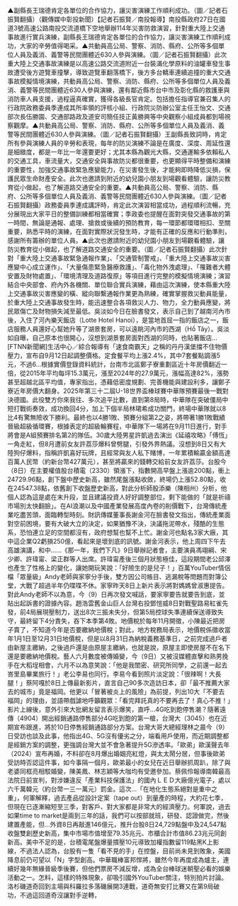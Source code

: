 ▲副縣長王瑞德肯定各單位的合作協力，讓災害演練工作順利成功。（圖／記者石振賢翻攝）（觀傳媒中彰投新聞）【記者石振賢／南投報導】南投縣政府27日在國道3號高速公路南投交流道橋下空地舉辦114年災害防救演習，針對重大陸上交通事故進行實兵演練，副縣長王瑞德肯定各單位的合作協力，讓災害演練工作順利成功，大家的辛勞值得喝采。▲共動員高公局、警察、消防、縣府、公所等多個單位人員及義消、義警等民間團體近630人參與演練。（圖／記者石振賢翻攝）此次重大陸上交通事故演練是以高速公路交流道附近一台裝滿化學原料的油罐車發生事故遭受後方遊覽車撞擊，導致遊覽車翻落橋下，後方多台轎車連續追撞的重大交通事故模擬情境演練，共動員高公局、警察、消防、縣府、公所等多個單位人員及義消、義警等民間團體近630人參與演練，還有鄰近縣市台中市及彰化縣的救護車與消防車人員支援，過程逼真確實，獲得各級長官肯定。包括擔任指導官兼召集人的行政院政務委員季連成其所率領的評核小組、行政院災防辦公室主任王怡文、交通部次長伍勝園、交通部路政及道安司簡任技正黃勝興等中央觀察小組成員都到場視察觀摩。▲共動員高公局、警察、消防、縣府、公所等多個單位人員及義消、義警等民間團體近630人參與演練。（圖／記者石振賢翻攝）王副縣長致詞時，肯定所有參與演練人員的辛勞和表現，每年的防災演練不論是在廣度、深度、周延性還是細緻度，都是一年比一年還要更好；尤其本縣為觀光大縣，交通運輸多依賴私人的交通工具，車流量大，交通安全與事故防災都很重要，也更顯得平時整備和演練的重要性，加強交通事故緊急應變能力，在災害發生後，才能夠即時降低災損，保護民眾生命財產安全。此次也邀請到附近的幼兒園小朋友到場觀看體驗，讓防災教育從小做起，也了解道路交通安全的重要。▲共動員高公局、警察、消防、縣府、公所等多個單位人員及義消、義警等民間團體近630人參與演練。（圖／記者石振賢翻攝）政務委員季連成講評時，肯定此次演習相當成功，過程順利流暢，充分展現出大家平日的整備訓練都相當確實；季政委也提醒在面對突發交通事故的第一時間，無論是通報、處理、搶救或後續的預防教育，每一環節都環環相扣、至關重要，熟悉平時的演練，在面對實際狀況發生時，才能有正確的反應和行動準則，感謝所有籌辦的單位人員。▲此次也邀請附近的幼兒園小朋友到場觀看體驗，讓防災教育從小做起，也了解道路交通安全的重要。（圖／記者石振賢翻攝）此次針對「重大陸上交通事故緊急通報作業」、「交通管制警戒」、「重大陸上交通事故災害應變中心成立運作」、「大量傷患緊急醫療救護」、「毒化物外洩處理」、「罹難者大體安置及財物處置」、「環境清理及道路復原」等項目進行完整的模擬情境演練；演習結合中央部會、府內外各機關、單位聯合實兵演練，藉由這次演練，使本縣重大陸上交通事故災害應變的橫、縱向聯繫通報作業更為熟練，確實掌握救災動員能量，於重大陸上交通事故發生時，能迅速整合各項救災人力、物力，全力動員應變，將民眾傷亡及財物損失減至最低。吳淡如今日在臉書發文，表示自己到了越南河內市後，入住了河內樂天飯店（Lotte Hotel Hanoi），是當地首屈一指的飯店之一，飯店服務人員還好心幫她升等了湖景套房，可以遠眺河內市的西湖（Hồ Tây）。吳淡如自曝，自己原本也很開心，沒想到湖景套房面對西湖的同時，也貼著飯店...[FTNN新聞網]生活中心／綜合報導有「速食南霸天」之稱的丹丹漢堡擋不住物價壓力，宣布自9月12日起調整價格。定食餐平均上漲2.4%，其中7套餐點調漲5元，不過6...根據實價登錄資料統計，台南市北區鄭子寮重劃區近十年房價翻近一倍，從2015年平均每坪15.3萬元，漲至2024年的27.9萬元，漲幅高達82%，漲勢甚至超越北區平均值，專家指出，憑藉低密度規劃、完善機能與建設利多，讓鄭子寮近年房價大翻身。2025年第三十二屆U-18世界盃棒球賽中華隊預賽最後一戰對決德國。此役雙方你來我往、多次追平比數，直到第8局時，中華隊在突破僵局中短打戰術奏效，成功換回4分，加上下個半局林珺希成功關門，終場中華隊就以8比4有驚無險收下勝利。最終也以4勝1敗、預賽分組第2之姿，將帶著1勝1敗戰績晉級超級循環賽，根據表定的超級輪賽程，中華隊下一場將在9月11日進行，對手將會是A組預賽排名第2的隊伍。30歲大陸男星許凱過去演出《延禧攻略》「傅恆」一角走紅，但8月遭前女友許荔莎爆料曾劈腿，引發外界熱議。沒想到8日又有大陸狗仔爆料，指稱許凱喜好玩牌，且經常與友人私下賭博，一年累積輸贏金額高達百萬人民幣（約新台幣427萬元），甚至將贏來的錢轉交給前女友許荔莎。台股今（8日）在主要權值股台積電（2330）領漲下，指數開高早盤上漲逾200點，衝上24729.96點，創下盤中歷史新高，雖然尾盤漲點收斂，終場仍上漲52.80點，收在24547.38點，依舊創下收盤歷史新高，對此分析師股添樂（陳相州）分析，他個人認為這是處在末升段，並且建議投資人好好調整部位，剩下能做的「就是祈禱市場別太快翻臉」。在AI浪潮以及中國產業發展高度內卷的削價戰下，台灣傳統產業吃盡苦頭，面臨轉型時刻。財訊傳媒董事長謝金河在臉書發文指出，傳統產業面對空前困境，要有大破大立的決定，如果猶豫不決，決議拖泥帶水，殘酷的生態系，恐怕連立足的空間都沒有，政府想幫也幫不上忙。謝金河也點名3家大廠，其中這企業Q2虧損250億，看起來是壞到底的訊號。​謝金河表示，他上周四下午去高雄演講，和中......《那一年，我們下凡》9日舉辦記者會，主要演員馮翊綱、宋少卿、許瑋甯、梁正群等人出席。許瑋甯產後三個月狀態極佳，這段期間老公邱澤也產生了性格上的變化，讓她開玩笑說：「好險生的是兒子！」百萬YouTuber情侶檔「眾量級」Andy老師與家寧分手後，雙方因公司帳目、逃漏稅等問題而對簿公堂，大戰了超過半年仍喋喋不休。家寧昨天8日上新片表示將對媽媽曾淑惠提告。對此Andy老師不以為意，今（9）日再次發文喊話，要家寧要告就要告到底，並貼出起訴書的證據內容。趙浩雲舊金山巨人台灣右投鄧愷威8日對戰聖路易紅雀先發，前4局展現壓制力，送出8次三振未失分，但第5局控球失準連續保送導致失守，最終留下4分責失，吞下本季第4敗。地價稅於每年11月開徵，小陳最近把房子賣了，不知道今年是否要繳納地價稅；對此，地方稅務局表示，地價稅係徵收當年1月1日至12月31日地價稅，但是以8月31日為納稅義務基準日，之前完成過戶者由新屋主繳納，之後過戶還是由原屋主繳納，也就是說，原屋主即使房屋不在名下還是要繳納地價稅。藝人六月數度被傳婚變，今（9日）又被沒媒體直擊和熟男挽手在大稻埕相會，六月不以為意笑說：「他是我閨密、研究所同學，之前還一起去峇里島畢業旅行！」老公李易也同行。李易今看到照片淡定說：「很辣啊！大長腿！」蔡阿嘎於8日上傳最新影片，直言自己90多次造訪日本，卻「最不推薦大家去的城市」竟是福岡。他更以「冒著被炎上的風險」為前提，列出10大「不要去福岡」的理由，並語帶戲謔地呼籲觀眾：「看完拜託真的不要再去了！真心不推！」影片上線後，意外引來大批網友留言表示爆笑，直呼...4G吃到飽停售潮？隨著遠傳（4904）開出經銷通路停售部分4G吃到飽的第一槍，台灣大（3045）也在近期宣布跟進，將於10日停售經銷通路部分方案。台灣大哥大總經理林之晨今（9）日受訪也談及此事，他指出4G、5G沒有優劣之分，端看用戶使用，而近期調整都是經銷方案的調整，更強調台灣大並不會急著提升5G滲透率。「歐弟」歐漢聲去年（2024）宣布再婚，不料卻在8月爆出婚姻亮紅燈，與太太鬧分居，但事後歐弟受訪時否認這件事，如今事隔一個月，歐弟最小的女兒在近日舉辦抓周趴，除了與老婆同框亮相駁婚變，陳美鳳、林志穎等大咖均有受邀參加。蔡佩伶報導南韓最高法院日前宣判，對涉嫌違反「產業科技保護法」的國內ＬＥＤ大廠億光電子，處以六千萬韓元（約台幣一三一萬元）罰金。這次...「在地化生態系絕對是重中之重」，何軍解釋，過去產品從設計定案（tape out）到量產的時程，大約花七季，但現在已逐漸縮短至三季，對客戶、對大家都是非常大的經濟壓力。何軍說，過去如果time to market是兩到三年的話，我們可以按部就班，研發、認證做完，然後建置產能，但...外資8日再敲進146億元，推升台股8日24,729點盤中及24,547點收盤雙創歷史新高，集中市場市值增至79.35兆元、市櫃合計市值86.23兆元同創新高。美中不足的是，台積電尾盤爆量摜壓10元導致加權指數留119點黑K上影線，不過法人認為，台股有一隻「看不見的手」在控盤，目前尚未見到敗象，美國降息前仍可望以「N」字型創高。中華職棒富邦悍將，雖然今年再度成為爐主，連續好幾年無緣晉級季後賽，但他們票房不減反增，成為全台棒球迷朝聖必看的娛樂活動之一。怎料，這樣的特殊現象，卻吸引國外YouTuber關注，特別拍片討論。洛杉磯道奇回到主場與科羅拉多落磯展開3連戰，道奇無安打比賽又在第9局破功，不過這回道奇沒讓對手逆轉，